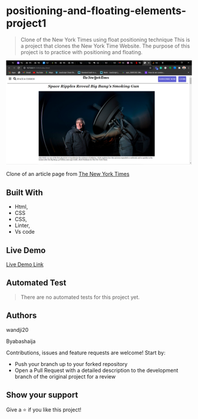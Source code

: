 # positioning-and-floating-elements-project1

> Clone of the New York Times using float positioning technique
> This is a project that clones the New York Time Website. The purpose of this project is to practice with positioning and floating.

![screenshot](images/screenshot.png)

 Clone of an article page from [The New York Times](https://www.nytimes.com/2014)
## Built With

- Html,
- CSS
- CSS,
- Linter,
- Vs code

## Live Demo

[Live Demo Link](https://rawcdn.githack.com/Byabasaija/positioning-and-floating-elements-project1/1109864879ad586ef56a9cc8aea53e6f4aab43b2/index.html)

## Automated Test
> There are no automated tests for this project yet.

## Authors

 wandji20   
 
  
 Byabashaija


 Contributions, issues and feature requests are welcome! Start by:
* Push your branch up to your forked repository
* Open a Pull Request with a detailed description to the development branch of the original project for a review

## Show your support
Give a :star: if you like this project!

